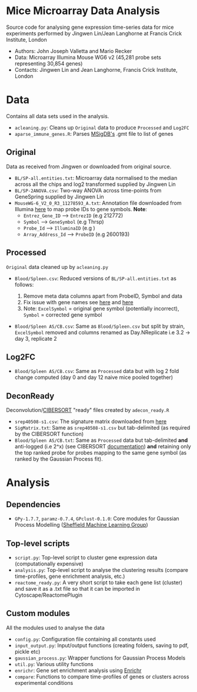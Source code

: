 # Mice Microarray Data Analysis

Source code for analysing gene expression time-series data for mice experiments performed by Jingwen Lin/Jean Langhorne at 
Francis Crick Institute, London

* Authors: John Joseph Valletta and Mario Recker
* Data: Microarray Illumina Mouse WG6 v2 (45,281 probe sets representing 30,854 genes)
* Contacts: Jingwen Lin and Jean Langhorne, Francis Crick Institute, London	

# Data
Contains all data sets used in the analysis.

* `acleaning.py`: Cleans up `Original` data to produce `Processed` and `Log2FC`
* `aparse_immune_genes.R`: Parses [MSigDB's](http://software.broadinstitute.org/gsea/msigdb/collections.jsp#C7) .gmt file to list of genes

## Original
Data as received from Jingwen or downloaded from original source.

* `BL/SP-all.entities.txt`: Microarray data normalised to the median across all the chips and log2 transformed supplied by Jingwen Lin
* `BL/SP-2ANOVA.csv`: Two-way ANOVA across time-points from GeneSpring supplied by Jingwen Lin
* `MouseWG-6_V2_0_R3_11278593_A.txt`: Annotation file downloaded from Illumina [here](http://support.illumina.com/content/dam/illumina-support/documents/downloads/productfiles/mousewg-6/mousewg-6_v2_0_r3_11278593_a_txt.zip) to map probe IDs to gene symbols. **Note**:
	+ `Entrez_Gene_ID` --> `EntrezID` (e.g 212772)
	+ `Symbol` --> `GeneSymbol` (e.g Thrsp)
	+ `Probe_Id` --> `IlluminaID` (e.g )
	+ `Array_Address_Id` --> `ProbeID` (e.g 2600193)

## Processed
`Original` data cleaned up by `acleaning.py`

* `Blood/Spleen.csv`: Reduced versions of `BL/SP-all.entities.txt` as follows:
	1. Remove meta data columns apart from ProbeID, Symbol and data
	2. Fix issue with gene names see [here](https://genomebiology.biomedcentral.com/articles/10.1186/s13059-016-1044-7) and [here](http://bmcbioinformatics.biomedcentral.com/articles/10.1186/1471-2105-5-80)
    3. Note: `ExcelSymbol` = original gene symbol (potentially incorrect), `Symbol` = corrected gene symbol

* `Blood/Spleen AS/CB.csv`: Same as `Blood/Spleen.csv` but split by strain, `ExcelSymbol` removed and columns renamed as Day.NReplicate i.e 3.2 -> day 3, replicate 2 

## Log2FC
* `Blood/Spleen AS/CB.csv`: Same as `Processed` data but with log 2 fold change computed (day 0 and day 12 naive mice pooled together) 

## DeconReady
Deconvolution/[CIBERSORT](https://www.nature.com/articles/nmeth.3337.pdf) "ready" files created by `adecon_ready.R`

* `srep40508-s1.csv`: The signature matrix downloaded from [here](https://www.nature.com/articles/srep40508)
* `SigMatrix.txt`: Same as `srep40508-s1.csv` but tab-delimited (as required by the CIBERSORT function)
* `Blood/Spleen AS/CB.txt`: Same as `Processed` data but tab-delimited **and** anti-logged (i.e 2^x) (see CIBERSORT [documentation](https://cibersort.stanford.edu/)) **and** retaining only the top ranked probe for probes mapping to the same gene symbol (as ranked by the Gaussian Process fit). 

# Analysis

## Dependencies

* `GPy-1.7.7`, `paramz-0.7.4`, `GPclust-0.1.0`: Core modules for Gaussian Process Modelling ([Sheffield Machine Learning Group](https://github.com/SheffieldML)) 

## Top-level scripts

* `script.py`: Top-level script to cluster gene expression data (computationally expensive)
* `analysis.py`: Top-level script to analyse the clustering results (compare time-profiles, gene enrichment analysis, etc.)
* `reactome_ready.py`: A very short script to take each gene list (cluster) and save it as a .txt file so that it can be imported in Cytoscape/ReactomePlugin

## Custom modules

All the modules used to analyse the data

* `config.py`: Configuration file containing all constants used
* `input_output.py`: Input/output functions (creating folders, saving to pdf, pickle etc)
* `gaussian_process.py`: Wrapper functions for Gaussian Process Models
* `util.py`: Various utility functions
* `enrichr`: Gene set enrichment analysis using [Enrichr](http://amp.pharm.mssm.edu/Enrichr/)
* `compare`: Functions to compare time-profiles of genes or clusters across experimental conditions